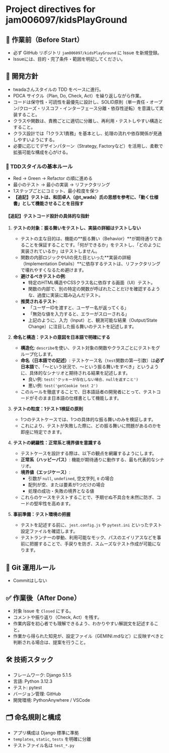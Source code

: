 # Project directives for jam006097/kidsPlayGround

## 🎯 作業前（Before Start）
- 必ず GitHub リポジトリ `jam006097/kidsPlayGround` に Issue を新規登録。
- Issueには、目的・完了条件・範囲を明記してください。

## 🧪 開発方針
- twadaさんスタイルの TDD をベースに進行。
- PDCA サイクル（Plan, Do, Check, Act）を繰り返しながら作業。
- コードは保守性・可読性を最優先に設計し、SOLID原則（単一責任・オープン/クローズ・リスコフ・インターフェース分離・依存性逆転）を意識して実装すること。
- クラスや関数は、責務ごとに適切に分離し、再利用・テストしやすい構造とすること。
- クラス設計では「1クラス1責務」を基本とし、処理の流れや依存関係が見通しやすいようにする。
- 必要に応じてデザインパターン（Strategy, Factoryなど）を活用し、柔軟で拡張可能な構成を心がける。


### 🧪 TDDスタイルの基本ルール
- Red → Green → Refactor の順に進める
- 最小のテスト → 最小の実装 → リファクタリング
- 1ステップごとにコミット、最小粒度を保つ
- **【追記】テストは、和田卓人（@t_wada）氏の思想を参考に、「動く仕様書」として機能させることを目指す**

#### **【追記】テストコード設計の具体的な指針**

1.  **テストの対象：振る舞いをテストし、実装の詳細はテストしない**
    *   テストの主な目的は、機能の**振る舞い（Behavior）**が期待通りであることを保証することです。「何ができるか」をテストし、「どのように実装されているか」はテストしません。
    *   関数の内部ロジックやUIの見た目といった**実装の詳細（Implementation Details）**に依存するテストは、リファクタリングで壊れやすくなるため避けます。
    *   **避けるべきテストの例**:
        *   特定のHTML構造やCSSクラス名に依存する画面（UI）テスト。
        *   関数の内部で、別の特定の関数が呼ばれたことだけを確認するような、過度に実装に踏み込んだテスト。
    *   **推奨されるテスト**:
        *   「ユーザーIDを渡すと、ユーザー名が返ってくる」
        *   「無効な値を入力すると、エラーがスローされる」
        *   上記のように、入力（Input）と、観測可能な結果（Output/State Change）に注目した振る舞いのテストを記述します。

2.  **命名と構造：テストの意図を日本語で明確にする**
    *   **構造化**: `describe`を使い、テスト対象の関数やクラスごとにテストをグループ化します。
    *   **命名（日本語での記述）**: テストケース名（`test`関数の第一引数）は**必ず日本語**で、「〜という状況で、〜という振る舞いをすべき」というように、具体的なシナリオと期待される結果を記述します。
        *   良い例: `test('クッキーが存在しない場合、nullを返すこと')`
        *   悪い例: `test('getCookie test 2')`
    *   このルールを徹底することで、日本語話者の開発者にとって、テストコードがそのまま日本語の仕様書として機能します。

3.  **テストの粒度：1テスト1検証の原則**
    *   1つのテストケースでは、1つの具体的な振る舞いのみを検証します。
    *   これにより、テストが失敗した際に、どの振る舞いに問題があるのかを即座に特定できます。

4.  **テストの網羅性：正常系と境界値を意識する**
    *   テストケースを設計する際は、以下の観点を網羅するようにします。
    *   **正常系（ハッピーパス）**: 機能が期待通りに動作する、最も代表的なシナリオ。
    *   **境界値（エッジケース）**:
        *   引数が `null`, `undefined`, 空文字列, `0` の場合
        *   配列が空、または要素が1つだけの場合
        *   処理の成功・失敗の境界となる値
    *   これらのケースをテストすることで、予期せぬ不具合を未然に防ぎ、コードの堅牢性を高めます。

5.  **事前準備：テスト環境の把握**
    *   テストを記述する前に、`jest.config.js` や `pytest.ini` といったテスト設定ファイルを確認します。
    *   テストランナーの挙動、利用可能なモック、パスのエイリアスなどを事前に把握することで、手戻りを防ぎ、スムーズなテスト作成が可能になります。

## 🔀 Git 運用ルール
- Commitはしない

## ✅ 作業後（After Done）
- 対象 Issue を `Closed` にする。
- コメントや振り返り（Check, Act）を残す。
- 作業内容を初心者でも理解できるよう、わかりやすい解説文を記述すること。
- 作業から得られた知見が、設定ファイル（GEMINI.mdなど）に反映すべきと判断される場合は、提案を行うこと。

## 🛠 技術スタック
- フレームワーク: Django 5.1.5 
- 言語: Python 3.12.3
- テスト: pytest
- バージョン管理: GitHub
- 開発環境: PythonAnywhere / VSCode

## 🗂 命名規則と構成
- アプリ構成は Django 標準に準拠
- `templates`, `static`, `tests` を明確に分離
- テストファイル名は `test_*.py`

